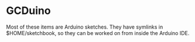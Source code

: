 GCDuino
=======

Most of these items are Arduino sketches. They have symlinks in $HOME/sketchbook, so they can be worked on from inside the Arduino IDE.
